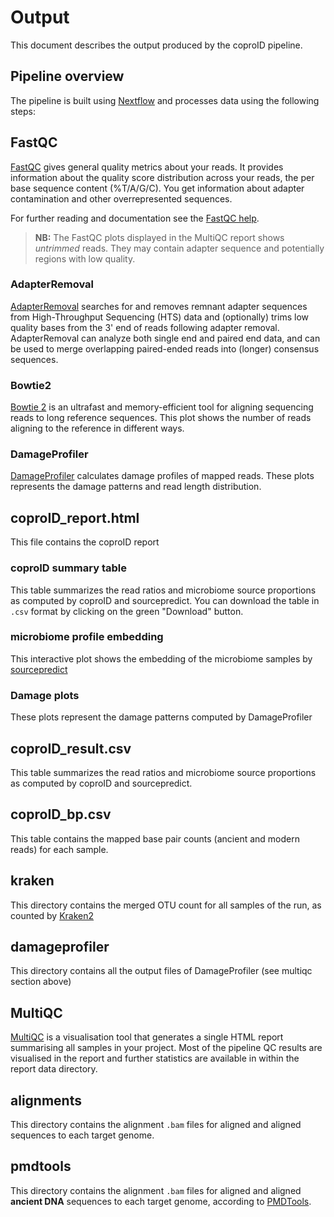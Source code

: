 # Output

This document describes the output produced by the coproID pipeline.

## Pipeline overview

The pipeline is built using [Nextflow](https://www.nextflow.io/)
and processes data using the following steps:


## FastQC

[FastQC](http://www.bioinformatics.babraham.ac.uk/projects/fastqc/) gives general quality metrics about your reads. It provides information about the quality score distribution across your reads, the per base sequence content (%T/A/G/C). You get information about adapter contamination and other overrepresented sequences.

For further reading and documentation see the [FastQC help](http://www.bioinformatics.babraham.ac.uk/projects/fastqc/Help/).

> **NB:** The FastQC plots displayed in the MultiQC report shows _untrimmed_ reads. They may contain adapter sequence and potentially regions with low quality.

### AdapterRemoval

[AdapterRemoval](https://github.com/MikkelSchubert/adapterremoval) searches for and removes remnant adapter sequences from High-Throughput Sequencing (HTS) data and (optionally) trims low quality bases from the 3' end of reads following adapter removal. AdapterRemoval can analyze both single end and paired end data, and can be used to merge overlapping paired-ended reads into (longer) consensus sequences.

### Bowtie2

[Bowtie 2](http://bowtie-bio.sourceforge.net/bowtie2/index.shtml) is an ultrafast and memory-efficient tool for aligning sequencing reads to long reference sequences.
This plot shows the number of reads aligning to the reference in different ways.

### DamageProfiler

[DamageProfiler](https://github.com/Integrative-Transcriptomics/DamageProfiler) calculates damage profiles of mapped reads.
These plots represents the damage patterns and read length distribution.

## coproID_report.html

This file contains the coproID report

### coproID summary table

This table summarizes the read ratios and microbiome source proportions as computed by coproID and sourcepredict.
You can download the table in `.csv` format by clicking on the green "Download" button.

### microbiome profile embedding

This interactive plot shows the embedding of the microbiome samples by [sourcepredict](https://github.com/maxibor/sourcepredict)

### Damage plots

These plots represent the damage patterns computed by DamageProfiler

## coproID_result.csv

This table summarizes the read ratios and microbiome source proportions as computed by coproID and sourcepredict.

## coproID_bp.csv

This table contains the mapped base pair counts (ancient and modern reads) for each sample.

## kraken

This directory contains the merged OTU count for all samples of the run, as counted by [Kraken2](https://ccb.jhu.edu/software/kraken2/)

## damageprofiler

This directory contains all the output files of DamageProfiler (see multiqc section above)

## MultiQC

[MultiQC](http://multiqc.info) is a visualisation tool that generates a single HTML report summarising all samples in your project. Most of the pipeline QC results are visualised in the report and further statistics are available in within the report data directory.

## alignments

This directory contains the alignment `.bam` files for aligned and aligned sequences to each target genome.

## pmdtools

This directory contains the alignment `.bam` files for aligned and aligned **ancient DNA** sequences to each target genome, according to [PMDTools](https://github.com/pontussk/PMDtools).
